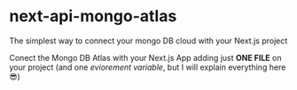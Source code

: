 # next-api-mongo-atlas
The simplest way to connect your mongo DB cloud with your Next.js project

Conect the Mongo DB Atlas with your Next.js App adding just **ONE FILE** on your project (and one *eviorement variable*, but I will explain everything here 😎)
